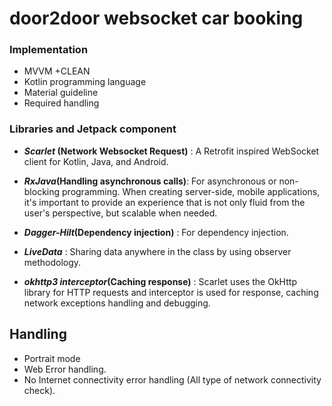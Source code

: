 # door2door websocket car booking 

### Implementation
- MVVM +CLEAN
- Kotlin programming language
- Material guideline
- Required handling
 
 ### Libraries and Jetpack component
- **_Scarlet_ (Network Websocket Request)** : A Retrofit inspired WebSocket client for Kotlin, Java, and Android.

- **_RxJava_(Handling asynchronous calls)**: For asynchronous or non-blocking programming. When creating server-side, mobile applications, it's important to provide an experience that is not only fluid from the user's perspective, but scalable when needed.

- **_Dagger-Hilt_(Dependency injection)** : For dependency injection.

- **_LiveData_** : Sharing data anywhere in the class by using observer methodology.

- **_okhttp3 interceptor_(Caching response)** :  Scarlet uses the OkHttp library for HTTP requests and interceptor is used for response, caching network exceptions handling and debugging. 

## Handling
- Portrait mode
- Web Error handling.
- No Internet connectivity error handling (All type of network connectivity check).
